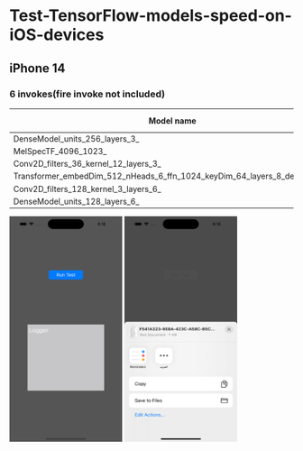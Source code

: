 # Test-TensorFlow-models-speed-on-iOS-devices



## iPhone 14
### 6 invokes(fire invoke not included)
|                               Model name                                |CoreML-CPU|CoreML-CPU&GPU|CoreML-All|CoreML-CPU&NeuralEngine|Tflite-CPU|Tflite-GPU|
|-------------------------------------------------------------------------|----------|--------------|----------|-----------------------|----------|----------|
|DenseModel_units_256_layers_3_                                           |0.1/<0.1  |0.2/<0.1      |0.3/<0.1  |0.3/0.1                |0.1/<0.1  |NaN       |
|MelSpecTF_4096_1023_                                                     |8.6/0.1   |9.1/0.3       |8.6/0.1   |8.6/0.1                |19.5/1.1  |-/-       |
|Conv2D_filters_36_kernel_12_layers_3_                                    |4.7/0.2   |12.3/2.3      |1.2/0.1   |1.2/0.2                |79.1/0.7  |15.3/3.4  |
|Transformer_embedDim_512_nHeads_6_ffn_1024_keyDim_64_layers_8_deLayers_8_|13.3/1.8  |165.3/2.9     |2.6/0.2   |2.5/0.2                |18.0/0.8  |-/-       |
|Conv2D_filters_128_kernel_3_layers_6_                                    |9.6/2.9   |12.5/3.1      |1.6/0.2   |1.4/0.1                |88.2/0.7  |17.8/4.0  |
|DenseModel_units_128_layers_6_                                           |0.1/<0.1  |0.3/0.1       |0.3/0.1   |0.4/0.1                |0.1/<0.1  |nan       |


<img src="https://github.com/karimkalimu/Test-TensorFlow-models-speed-on-iOS-devices/blob/main/assets/A.png" width="200" height="400"> <img src="https://github.com/karimkalimu/Test-TensorFlow-models-speed-on-iOS-devices/blob/main/assets/B.png" width="200" height="400">











